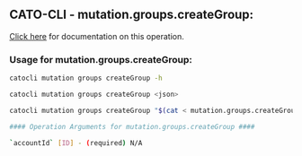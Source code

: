 
## CATO-CLI - mutation.groups.createGroup:
[Click here](https://api.catonetworks.com/documentation/#mutation-mutation.groups.createGroup) for documentation on this operation.

### Usage for mutation.groups.createGroup:

```bash
catocli mutation groups createGroup -h

catocli mutation groups createGroup <json>

catocli mutation groups createGroup "$(cat < mutation.groups.createGroup.json)"

#### Operation Arguments for mutation.groups.createGroup ####

`accountId` [ID] - (required) N/A    
